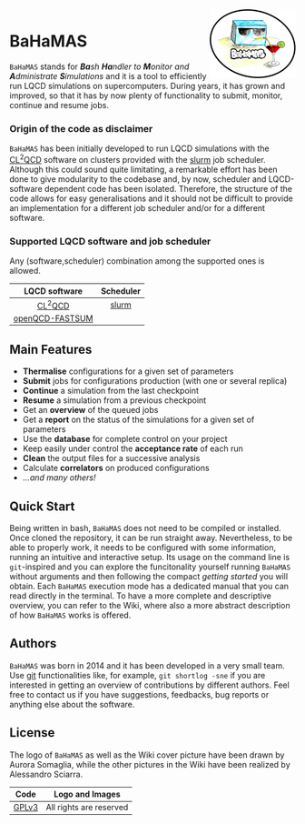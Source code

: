 <img src="https://github.com/AG-Philipsen/BaHaMAS/blob/images/Logo.png?raw=true" align="right" width="30%" height="30%"/>

# BaHaMAS

`BaHaMAS` stands for ***Ba**sh **Ha**ndler to **M**onitor and **A**dministrate **S**imulations* and it is a tool to efficiently run LQCD simulations on supercomputers. During years, it has grown and improved, so that it has by now plenty of functionality to submit, monitor, continue and resume jobs.

### Origin of the code as disclaimer

`BaHaMAS` has been initially developed to run LQCD simulations with the [CL<sup>2</sup>QCD] software on clusters provided with the [slurm] job scheduler.
Although this could sound quite limitating, a remarkable effort has been done to give modularity to the codebase and, by now, scheduler and LQCD-software dependent code has been isolated.
Therefore, the structure of the code allows for easy generalisations and it should not be difficult to provide an implementation for a different job scheduler and/or for a different software.

### Supported LQCD software and job scheduler

Any (software,scheduler) combination among the supported ones is allowed.

|     **LQCD software**      |   **Scheduler**   |
|     :---------------:      |   :-----------:   |
| [CL<sup>2</sup>QCD]        | [slurm]           | 
| [openQCD-FASTSUM]          |                   |

## Main Features

 - **Thermalise** configurations for a given set of parameters
 - **Submit** jobs for configurations production (with one or several replica)
 - **Continue** a simulation from the last checkpoint
 - **Resume** a simulation from a previous checkpoint
 - Get an **overview** of the queued jobs
 - Get a **report** on the status of the simulations for a given set of parameters
 - Use the **database** for complete control on your project
 - Keep easily under control the **acceptance rate** of each run
 - **Clean** the output files for a successive analysis
 - Calculate **correlators** on produced configurations
 - *...and many others!*

## Quick Start

Being written in bash, `BaHaMAS` does not need to be compiled or installed.
Once cloned the repository, it can be run straight away.
Nevertheless, to be able to properly work, it needs to be configured with some information, running an intuitive and interactive setup.
Its usage on the command line is `git`-inspired and you can explore the funcitonality yourself running `BaHaMAS` without arguments and then following the compact _getting started_ you will obtain.
Each `BaHaMAS` execution mode has a dedicated manual that you can read directly in the terminal.
To have a more complete and descriptive overview, you can refer to the Wiki, where also a more abstract description of how `BaHaMAS` works is offered.

## Authors

`BaHaMAS` was born in 2014 and it has been developed in a very small team.
Use [git] functionalities like, for example, `git shortlog -sne` if you are interested in getting an overview of contributions by different authors.
Feel free to contact us if you have suggestions, feedbacks, bug reports or anything else about the software.


License
----

The logo of `BaHaMAS` as well as the Wiki cover picture have been drawn by Aurora Somaglia, while the other pictures in the Wiki have been realized by Alessandro Sciarra.

|     **Code**      |   **Logo and Images**   |
|     :------:      |   :-----------------:   |
| [GPLv3](/LICENSE) | All rights are reserved |

[//]: # (These are reference links used in the body of this note and get stripped out when the markdown processor does its job. There is no need to format nicely because it shouldn't be seen. Thanks SO - http://stackoverflow.com/questions/4823468/store-comments-in-markdown-syntax)


   [slurm]: <https://slurm.schedmd.com/>
   [CL<sup>2</sup>QCD]: <https://github.com/AG-Philipsen/cl2qcd>
   [openQCD-FASTSUM]: <https://gitlab.com/fastsum/openqcd-fastsum>
   [git]: <https://git-scm.com>
   [logo]: <https://github.com/AG-Philipsen/BaHaMAS/blob/master/Logo.png>
